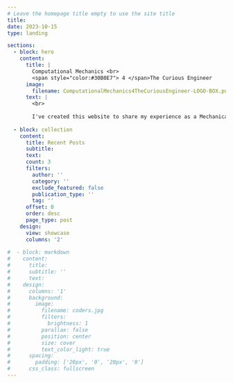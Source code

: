 ```yaml
---
# Leave the homepage title empty to use the site title
title: 
date: 2023-10-15
type: landing

sections:
  - block: hero
    content:
      title: |
        Computational Mechanics <br>
        <span style="color:#30B0E7"> 4 </span>The Curious Engineer 
      image:
        filename: ComputationalMechanics4TheCuriousEngineer-LOGO-BOX.png
      text: |
        <br>
        
        I've created this website to share my experience as a Mechanical Engineering Student. Let's explore Computational Mechanics together! 
  
  - block: collection
    content:
      title: Recent Posts
      subtitle:
      text:
      count: 3
      filters:
        author: ''
        category: ''
        exclude_featured: false
        publication_type: ''
        tag: ''
      offset: 0
      order: desc
      page_type: post
    design:
      view: showcase
      columns: '2'
  
#  - block: markdown
#    content:
#      title:
#      subtitle: ''
#      text:
#    design:
#      columns: '1'
#      background:
#        image: 
#          filename: coders.jpg
#          filters:
#            brightness: 1
#          parallax: false
#          position: center
#          size: cover
#          text_color_light: true
#      spacing:
#        padding: ['20px', '0', '20px', '0']
#      css_class: fullscreen
---
```


